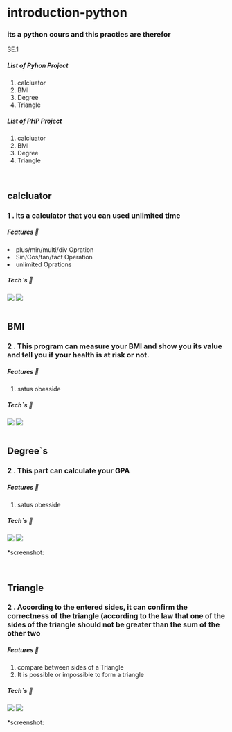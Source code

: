 <h1> introduction-python </h1>

<h3> its a python cours and this practies are therefor</h3>
<p>SE.1</p>

<h5>List of Pyhon Project </h5>

<ol>
  <li>calcluator</li>
  <li>BMI</li>
  <li>Degree</li>
  <li>Triangle</li>  
</ol>


<h5>List of PHP Project</h5>
<ol>
  <li>calcluator</li>
  <li>BMI</li>
  <li>Degree</li>
  <li>Triangle</li>  
</ol>

<br>

<h2> calcluator </h2>

<h3>1 . its a calculator that you can used unlimited time </h3>

<h5>Features 💫</h5>
<a>
  <li>plus/min/multi/div Opration</li>
  <li>Sin/Cos/tan/fact Operation</li>
  <li>unlimited Oprations</li>
</a>

<h5>Tech`s 🔧 </h5>
<p>
<img src="https://img.shields.io/badge/python-red">
<img src="https://img.shields.io/badge/PHP-blue">
</p>



<img src=""> 

<br>
<h2> BMI </h2>

<h3>2 . This program can measure your BMI and show you its value and tell you if your health is at risk or not.  </h3>

<h5>Features 💫</h5>
<ol>
  <li>satus obesside</li>
</ol>
 

<h5>Tech`s 🔧 </h5>
<p>
<img src="https://img.shields.io/badge/python-red">
<img src="https://img.shields.io/badge/PHP-blue">
</p>

<img src=""> 

<br>
<h2> Degree`s </h2>

<h3>2 . This part can calculate your GPA </h3>

<h5>Features 💫</h5>
<ol>
  <li> satus obesside</li>
</ol>


<h5>Tech`s 🔧 </h5>
<p>
<img src="https://img.shields.io/badge/python-red">
<img src="https://img.shields.io/badge/PHP-blue">
</p>

*screenshot:
<img src=""> 

<br>
<h2> Triangle </h2>

<h3>2 . According to the entered sides, it can confirm the correctness of the triangle (according to the law that one of the sides of the triangle should not be greater than the sum of the other two</h3>

<h5>Features 💫</h5>
<ol>
  <li>compare between sides of a Triangle </li>
  <li>It is possible or impossible to form a triangle</li>
</ol>

<h5>Tech`s 🔧 </h5>
<p>
<img src="https://img.shields.io/badge/python-red">
<img src="https://img.shields.io/badge/PHP-blue">
</p>

*screenshot:
<img src=""> 

<br>


